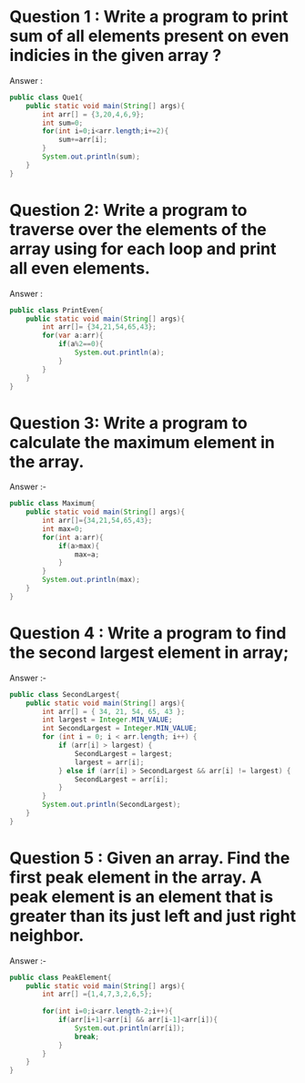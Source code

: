 # Question 1 : Write a program to print sum of all elements present on even indicies in the given array ?
Answer :
```java
public class Que1{
    public static void main(String[] args){
        int arr[] = {3,20,4,6,9};
        int sum=0;
        for(int i=0;i<arr.length;i+=2){
            sum+=arr[i];
        }
        System.out.println(sum);
    }
}
```
# Question 2: Write a program to traverse over the elements of the array using for each loop and print all even elements.
Answer :
```java
public class PrintEven{
    public static void main(String[] args){
        int arr[]= {34,21,54,65,43};
        for(var a:arr){
            if(a%2==0){
                System.out.println(a);
            }
        }
    }
}
```

# Question 3: Write a program to calculate the maximum element in the array.
Answer :- 
```java
public class Maximum{
    public static void main(String[] args){
        int arr[]={34,21,54,65,43};
        int max=0;
        for(int a:arr){
            if(a>max){
                max=a;
            }
        }
        System.out.println(max);
    }
}
```
# Question 4 : Write a program to find the second largest element in array;
Answer :- 
```java
public class SecondLargest{
    public static void main(String[] args){
        int arr[] = { 34, 21, 54, 65, 43 };
        int largest = Integer.MIN_VALUE;
        int SecondLargest = Integer.MIN_VALUE;
        for (int i = 0; i < arr.length; i++) {
            if (arr[i] > largest) {
                SecondLargest = largest;
                largest = arr[i];
            } else if (arr[i] > SecondLargest && arr[i] != largest) {
                SecondLargest = arr[i];
            }
        }
        System.out.println(SecondLargest);
    }
}
```

# Question 5 : Given an array. Find the first peak element in the array. A peak element is an element that is greater than its just left and just right neighbor.
Answer :- 
```java
public class PeakElement{
    public static void main(String[] args){
        int arr[] ={1,4,7,3,2,6,5};
        
        for(int i=0;i<arr.length-2;i++){
            if(arr[i+1]<arr[i] && arr[i-1]<arr[i]){
                System.out.println(arr[i]);
                break;
            }
        }
    }
}
```